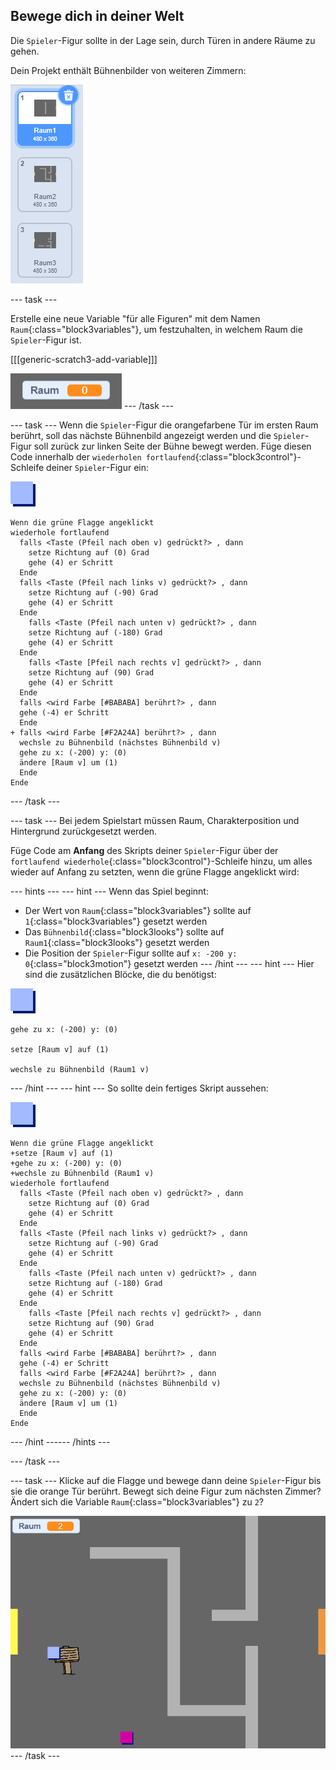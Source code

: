 ## Bewege dich in deiner Welt

Die `Spieler`-Figur sollte in der Lage sein, durch Türen in andere Räume zu gehen.

Dein Projekt enthält Bühnenbilder von weiteren Zimmern:

![screenshot](images/world-backdrops.png)

--- task ---

Erstelle eine neue Variable "für alle Figuren" mit dem Namen `Raum`{:class="block3variables"}, um festzuhalten, in welchem Raum die `Spieler`-Figur ist.

[[[generic-scratch3-add-variable]]]

![Screenshot](images/world-room.png) --- /task ---

--- task --- Wenn die `Spieler`-Figur die orangefarbene Tür im ersten Raum berührt, soll das nächste Bühnenbild angezeigt werden und die `Spieler`-Figur soll zurück zur linken Seite der Bühne bewegt werden. Füge diesen Code innerhalb der `wiederholen fortlaufend`{:class="block3control"}-Schleife deiner `Spieler`-Figur ein:

![player](images/player.png)

```blocks3
Wenn die grüne Flagge angeklickt
wiederhole fortlaufend 
  falls <Taste (Pfeil nach oben v) gedrückt?> , dann 
    setze Richtung auf (0) Grad
    gehe (4) er Schritt
  Ende
  falls <Taste (Pfeil nach links v) gedrückt?> , dann 
    setze Richtung auf (-90) Grad
    gehe (4) er Schritt
  Ende
    falls <Taste (Pfeil nach unten v) gedrückt?> , dann 
    setze Richtung auf (-180) Grad
    gehe (4) er Schritt
  Ende
    falls <Taste [Pfeil nach rechts v] gedrückt?> , dann 
    setze Richtung auf (90) Grad
    gehe (4) er Schritt
  Ende
  falls <wird Farbe [#BABABA] berührt?> , dann 
  gehe (-4) er Schritt
  Ende
+ falls <wird Farbe [#F2A24A] berührt?> , dann 
  wechsle zu Bühnenbild (nächstes Bühnenbild v)
  gehe zu x: (-200) y: (0)
  ändere [Raum v] um (1)
  Ende
Ende
```

--- /task ---

--- task --- Bei jedem Spielstart müssen Raum, Charakterposition und Hintergrund zurückgesetzt werden.

Füge Code am **Anfang** des Skripts deiner `Spieler`-Figur über der `fortlaufend wiederhole`{:class="block3control"}-Schleife hinzu, um alles wieder auf Anfang zu setzten, wenn die grüne Flagge angeklickt wird:

--- hints ---
 --- hint --- Wenn das Spiel beginnt:

+ Der Wert von `Raum`{:class="block3variables"} sollte auf `1`{:class="block3variables"} gesetzt werden
+ Das `Bühnenbild`{:class="block3looks"} sollte auf `Raum1`{:class="block3looks"} gesetzt werden
+ Die Position der `Spieler`-Figur sollte auf `x: -200 y: 0`{:class="block3motion"} gesetzt werden
--- /hint ---
 --- hint --- Hier sind die zusätzlichen Blöcke, die du benötigst:

![player](images/player.png)

```blocks3
gehe zu x: (-200) y: (0)

setze [Raum v] auf (1)

wechsle zu Bühnenbild (Raum1 v)
```

--- /hint --- --- hint --- So sollte dein fertiges Skript aussehen:

![player](images/player.png)

```blocks3
Wenn die grüne Flagge angeklickt
+setze [Raum v] auf (1)
+gehe zu x: (-200) y: (0)
+wechsle zu Bühnenbild (Raum1 v)
wiederhole fortlaufend 
  falls <Taste (Pfeil nach oben v) gedrückt?> , dann 
    setze Richtung auf (0) Grad
    gehe (4) er Schritt
  Ende
  falls <Taste (Pfeil nach links v) gedrückt?> , dann 
    setze Richtung auf (-90) Grad
    gehe (4) er Schritt
  Ende
    falls <Taste (Pfeil nach unten v) gedrückt?> , dann 
    setze Richtung auf (-180) Grad
    gehe (4) er Schritt
  Ende
    falls <Taste [Pfeil nach rechts v] gedrückt?> , dann 
    setze Richtung auf (90) Grad
    gehe (4) er Schritt
  Ende
  falls <wird Farbe [#BABABA] berührt?> , dann 
  gehe (-4) er Schritt
  falls <wird Farbe [#F2A24A] berührt?> , dann 
  wechsle zu Bühnenbild (nächstes Bühnenbild v)
  gehe zu x: (-200) y: (0)
  ändere [Raum v] um (1)
  Ende
Ende
```

--- /hint ------ /hints ---

--- /task ---

--- task --- Klicke auf die Flagge und bewege dann deine `Spieler`-Figur bis sie die orange Tür berührt. Bewegt sich deine Figur zum nächsten Zimmer? Ändert sich die Variable `Raum`{:class="block3variables"} zu `2`?

![Screenshot](images/world-room-test.png) --- /task ---